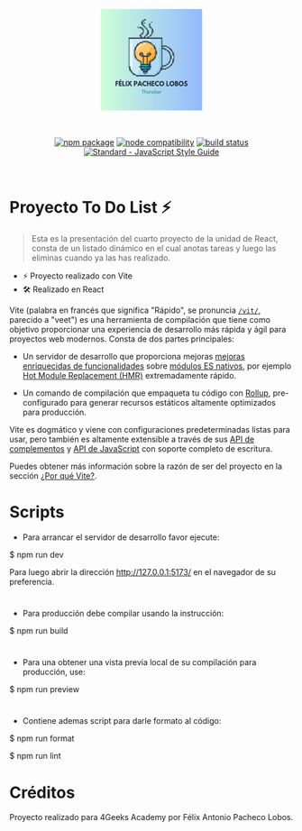 <p align="center">
  <a href="https://vitejs.dev" target="_blank" rel="noopener noreferrer">
    <img width="180" src="src\assets\logo.svg" alt="Vite logo">
  </a>
</p>
<br/>
<p align="center">
  <a href="https://npmjs.com/package/vite"><img src="https://img.shields.io/npm/v/vite.svg" alt="npm package"></a>
  <a href="https://nodejs.org/en/about/releases/"><img src="https://img.shields.io/node/v/vite.svg" alt="node compatibility"></a>
  <a href="https://github.com/vitejs/vite/actions/workflows/ci.yml"><img src="https://github.com/vitejs/vite/actions/workflows/ci.yml/badge.svg?branch=main" alt="build status"></a>
  <a href="https://standardjs.com"><img src="https://img.shields.io/badge/code_style-standard-brightgreen.svg" alt="Standard - JavaScript Style Guide"></a>
</p>
<br/>

# Proyecto To Do List ⚡

> Esta es la presentación del cuarto proyecto de la unidad de React, consta de un listado dinámico en el cual anotas tareas y luego las eliminas cuando ya las has realizado.

- ⚡️ Proyecto realizado con Vite
- 🛠️ Realizado en React

Vite (palabra en francés que significa "Rápido", se pronuncia [`/vit/`](https://cdn.jsdelivr.net/gh/vitejs/vite@main/docs/public/vite.mp3), parecido a "veet") es una herramienta de compilación que tiene como objetivo proporcionar una experiencia de desarrollo más rápida y ágil para proyectos web modernos. Consta de dos partes principales:

- Un servidor de desarrollo que proporciona mejoras [mejoras enriquecidas de funcionalidades](https://es.vitejs.dev/guide/features.html) sobre [módulos ES nativos](https://developer.mozilla.org/es-US/docs/Web/JavaScript/Guide/Modules), por ejemplo [Hot Module Replacement (HMR)](https://vitejs.dev/guide/features.html#hot-module-replacement) extremadamente rápido.

- Un comando de compilación que empaqueta tu código con [Rollup](https://rollupjs.org), pre-configurado para generar recursos estáticos altamente optimizados para producción.

Vite es dogmático y viene con configuraciones predeterminadas listas para usar, pero también es altamente extensible a través de sus [API de complementos](https://es.vitejs.dev/guide/api-plugin.html) y [API de JavaScript](https://es.vitejs.dev/guide/api-javascript.html) con soporte completo de escritura.

Puedes obtener más información sobre la razón de ser del proyecto en la sección [¿Por qué Vite?](https://es.vitejs.dev).

# Scripts

- Para arrancar el servidor de desarrollo favor ejecute:

$ npm run dev

Para luego abrir la dirección http://127.0.0.1:5173/ en el navegador de su preferencia.

#

- Para producción debe compilar usando la instrucción:

$ npm run build

#

- Para una obtener una vista previa local de su compilación para producción, use:

$ npm run preview

#

- Contiene ademas script para darle formato al código:

$ npm run format

$ npm run lint

#

# Créditos

Proyecto realizado para 4Geeks Academy por Félix Antonio Pacheco Lobos.
